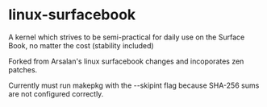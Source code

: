 # linux-surfacebook
A kernel which strives to be semi-practical for daily use on the Surface Book, no matter the cost (stability included)

Forked from Arsalan's linux surfacebook changes and incoporates zen patches.

Currently must run makepkg with the --skipint flag because SHA-256 sums are not configured correctly.
